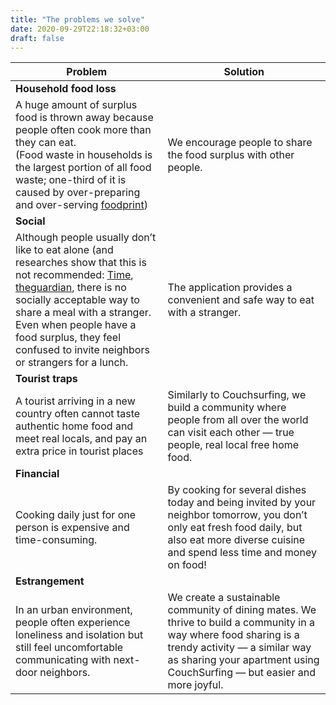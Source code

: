 ```yaml
---
title: "The problems we solve"
date: 2020-09-29T22:18:32+03:00
draft: false
---
```


| Problem      | Solution |
| ------------ | -------- |
|  **Household food loss**|
| A huge amount of surplus food is thrown away because people often cook more than they can eat. <br>(Food waste in households is the largest  portion of all food waste; one-third of it is caused by over-preparing and over-serving [foodprint](https://foodprint.org/issues/the-problem-of-food-waste))|We encourage people to share the food surplus with other people.|
|**Social**| 
|Although people usually don’t like to eat alone (and researches show that this is not recommended: [Time](https://time.com/4995466/eating-alone-metabolic-syndrome/), [theguardian](https://www.theguardian.com/science/2018/jul/06/is-it-true-that-eating-alone-is-bad-for-you), there is no socially acceptable way to share a meal with a stranger.<br>Even when people have a food surplus, they feel confused to invite neighbors or strangers for a lunch.| The application provides a convenient and safe way to eat with a stranger.|
| **Tourist traps**|
| A tourist arriving in a new country often cannot taste authentic home food and meet real locals, and pay an extra price in tourist places| Similarly to Couchsurfing, we build a community where people from all over the world can visit each other — true people, real local free home food.|
|**Financial**|
|Cooking daily just for one person is expensive and time-consuming.| By cooking for several dishes today and being invited by your neighbor tomorrow, you don’t only eat fresh food daily, but also eat more diverse cuisine and spend less time and money on food!
|**Estrangement**
|In an urban environment, people often experience loneliness and isolation but still feel uncomfortable communicating with next-door neighbors.|We create a sustainable community of dining mates. We thrive to build a community in a way where food sharing is a trendy activity — a similar way as sharing your apartment using CouchSurfing —  but easier and more joyful.|
